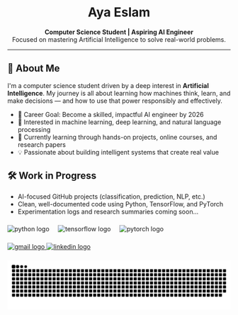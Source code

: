 <h1 align="center">Aya Eslam</h1>
<p align="center">
  <strong>Computer Science Student | Aspiring AI Engineer</strong><br/>
  Focused on mastering Artificial Intelligence to solve real-world problems.
</p>

---

## 🧠 About Me

I'm a computer science student driven by a deep interest in **Artificial Intelligence**. My journey is all about learning how machines think, learn, and make decisions — and how to use that power responsibly and effectively.

- 🎯 Career Goal: Become a skilled, impactful AI engineer by 2026
- 🤖 Interested in machine learning, deep learning, and natural language processing
- 🧪 Currently learning through hands-on projects, online courses, and research papers
- 💡 Passionate about building intelligent systems that create real value

## 🛠️ Work in Progress

- AI-focused GitHub projects (classification, prediction, NLP, etc.)
- Clean, well-documented code using Python, TensorFlow, and PyTorch
- Experimentation logs and research summaries coming soon...

###

<img align="right" height="https://media1.tenor.com/m/1RlqvQq1llIAAAAC/hellokitty-typing.gif" />

###

<div align="left">
  <img src="https://cdn.jsdelivr.net/gh/devicons/devicon/icons/python/python-original.svg" height="30" alt="python logo" />
  <img width="12" />
  <img src="https://cdn.jsdelivr.net/gh/devicons/devicon/icons/tensorflow/tensorflow-original.svg" height="30" alt="tensorflow logo" />
  <img width="12" />
  <img src="https://cdn.jsdelivr.net/gh/devicons/devicon/icons/pytorch/pytorch-original.svg" height="30" alt="pytorch logo" />
</div>

###

<div align="left">
  <a href="mailto:aya.eslam@example.com">
    <img src="https://img.shields.io/static/v1?message=Email&logo=gmail&label=&color=D14836&logoColor=white&labelColor=&style=for-the-badge" height="35" alt="gmail logo" />
  </a>
  <a href="https://www.linkedin.com/in/aya-eslam">
    <img src="https://img.shields.io/static/v1?message=LinkedIn&logo=linkedin&label=&color=0077B5&logoColor=white&labelColor=&style=for-the-badge" height="35" alt="linkedin logo" />
  </a>
</div>

###

<img src="https://raw.githubusercontent.com/Platane/snk/output/github-contribution-grid-snake.svg" alt="GitHub Contribution Snake" />
